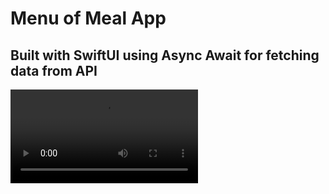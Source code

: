 # Menu of Meal App

## Built with SwiftUI using Async Await for fetching data from API

![Demo](./Demo/Demo.mp4)

